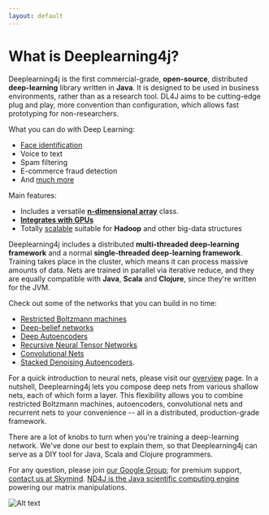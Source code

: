 ```yaml
---
layout: default
---
```


# What is Deeplearning4j?

Deeplearning4j is the first commercial-grade, __open-source__, distributed __deep-learning__ library written in __Java__. It is designed to be used in business environments, rather than as a research tool. DL4J aims to be cutting-edge plug and play, more convention than configuration, which allows fast prototyping for non-researchers.

What you can do with Deep Learning:

* [Face identification](../facial-reconstruction-tutorial.html)
* Voice to text
* Spam filtering
* E-commerce fraud detection
* And [much more](use_cases.html)

Main features:

* Includes a versatile **[n-dimensional array](http://nd4j.org/)** class. 
* **[Integrates with GPUs](http://nd4j.org/gpu_native_backends.html)**
* Totally [scalable](../scaleout.html) suitable for **Hadoop** and other big-data structures

Deeplearning4j includes a distributed **multi-threaded deep-learning framework** and a normal **single-threaded deep-learning framework**. Training takes place in the cluster, which means it can process massive amounts of data. Nets are trained in parallel via iterative reduce, and they are equally compatible with **Java**, **Scala** and **Clojure**, since they're written for the JVM.

Check out some of the networks that you can build in no time:

* [Restricted Boltzmann machines](../restrictedboltzmannmachine.html)
* [Deep-belief networks](../deepbeliefnetwork.html)
* [Deep Autoencoders](http://deeplearning4j.org/deepautoencoder.html)
* [Recursive Neural Tensor Networks](http://deeplearning4j.org/recursiveneuraltensornetwork.html)
* [Convolutional Nets](http://deeplearning4j.org/convolutionalnets.html)
* [Stacked Denoising Autoencoders](../stackeddenoisingautoencoder.html). 

For a quick introduction to neural nets, please visit our [overview](../overview.html) page. In a nutshell, Deeplearning4j lets you compose deep nets from various shallow nets, each of which form a layer. This flexibility allows you to combine restricted Boltzmann machines, autoencoders, convolutional nets and recurrent nets to your convenience -- all in a distributed, production-grade framework.

There are a lot of knobs to turn when you're training a deep-learning network. We've done our best to explain them, so that Deeplearning4j can serve as a DIY tool for Java, Scala and Clojure programmers.

For any question, please join [our Google Group](https://groups.google.com/forum/#!forum/deeplearning4j); for premium support, [contact us at Skymind](http://www.skymind.io/contact.html). [ND4J is the Java scientific computing engine](http://nd4j.org/) powering our matrix manipulations.

![Alt text](../img/logos_8.png)
